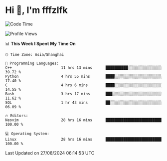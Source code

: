 # Hi 👋, I'm fffzlfk

<!--START_SECTION:waka-->
![Code Time](http://img.shields.io/badge/Code%20Time-952%20hrs%202%20mins-blue)

![Profile Views](http://img.shields.io/badge/Profile%20Views-0-blue)

📊 **This Week I Spent My Time On** 

```text
🕑︎ Time Zone: Asia/Shanghai

💬 Programming Languages: 
C++                      11 hrs 13 mins      ██████████░░░░░░░░░░░░░░░   39.72 % 
Python                   4 hrs 55 mins       ████░░░░░░░░░░░░░░░░░░░░░   17.40 % 
C                        4 hrs 6 mins        ████░░░░░░░░░░░░░░░░░░░░░   14.55 % 
Bash                     3 hrs 17 mins       ███░░░░░░░░░░░░░░░░░░░░░░   11.62 % 
SQL                      1 hr 43 mins        ██░░░░░░░░░░░░░░░░░░░░░░░   06.09 % 

🔥 Editors: 
Neovim                   28 hrs 16 mins      █████████████████████████   100.00 % 

💻 Operating System: 
Linux                    28 hrs 16 mins      █████████████████████████   100.00 % 
```


 Last Updated on 27/08/2024 06:14:53 UTC
<!--END_SECTION:waka-->
